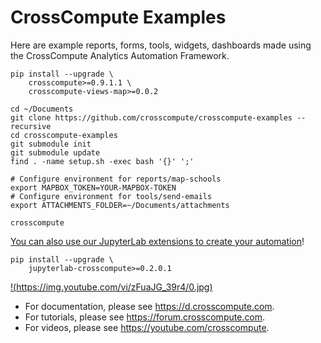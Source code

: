 # CrossCompute Examples

Here are example reports, forms, tools, widgets, dashboards made using the CrossCompute Analytics Automation Framework.

```
pip install --upgrade \
    crosscompute>=0.9.1.1 \
    crosscompute-views-map>=0.0.2

cd ~/Documents
git clone https://github.com/crosscompute/crosscompute-examples --recursive
cd crosscompute-examples
git submodule init
git submodule update
find . -name setup.sh -exec bash '{}' ';'

# Configure environment for reports/map-schools
export MAPBOX_TOKEN=YOUR-MAPBOX-TOKEN
# Configure environment for tools/send-emails
export ATTACHMENTS_FOLDER=~/Documents/attachments

crosscompute
```

[You can also use our JupyterLab extensions to create your automation](https://youtu.be/zFuaJG_39r4)!

```
pip install --upgrade \
    jupyterlab-crosscompute>=0.2.0.1
```

[!(https://img.youtube.com/vi/zFuaJG_39r4/0.jpg)](https://www.youtube.com/watch?v=zFuaJG_39r4)

- For documentation, please see https://d.crosscompute.com.
- For tutorials, please see https://forum.crosscompute.com.
- For videos, please see https://youtube.com/crosscompute.
